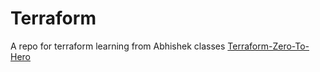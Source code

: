 # Terraform
A repo for terraform learning from Abhishek classes
[Terraform-Zero-To-Hero](https://github.com/iam-veeramalla/terraform-zero-to-hero)
